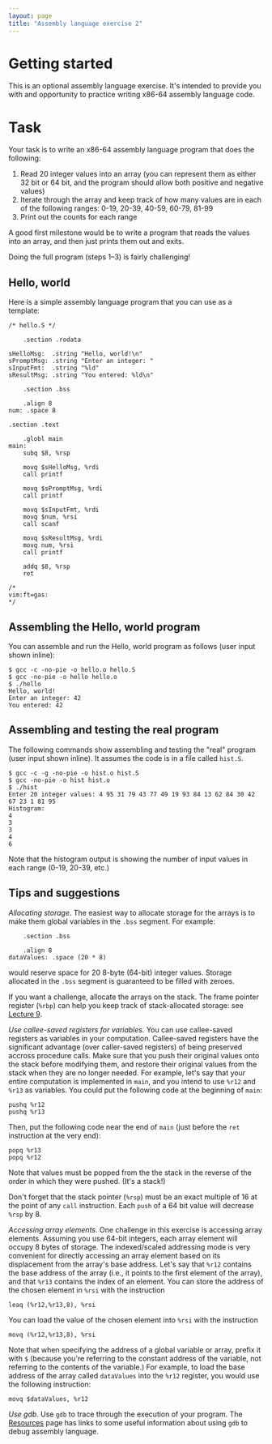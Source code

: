 ```yaml
---
layout: page
title: "Assembly language exercise 2"
---
```


# Getting started

This is an optional assembly language exercise.  It's intended to provide you with and opportunity to practice writing x86-64 assembly language code.

# Task

Your task is to write an x86-64 assembly language program that does the following:

1. Read 20 integer values into an array (you can represent them as either 32 bit or 64 bit, and the program should allow both positive and negative values)
2. Iterate through the array and keep track of how many values are in each of the following ranges: 0-19, 20-39, 40-59, 60-79, 81-99
3. Print out the counts for each range

A good first milestone would be to write a program that reads the values into an array, and then just prints them out and exits.

Doing the full program (steps 1–3) is fairly challenging!

## Hello, world

Here is a simple assembly language program that you can use as a template:

```
/* hello.S */

	.section .rodata

sHelloMsg:  .string "Hello, world!\n"
sPromptMsg: .string "Enter an integer: "
sInputFmt:  .string "%ld"
sResultMsg: .string "You entered: %ld\n"

	.section .bss

	.align 8
num: .space 8

.section .text

	.globl main
main:
	subq $8, %rsp

	movq $sHelloMsg, %rdi
	call printf

	movq $sPromptMsg, %rdi
	call printf

	movq $sInputFmt, %rdi
	movq $num, %rsi
	call scanf

	movq $sResultMsg, %rdi
	movq num, %rsi
	call printf

	addq $8, %rsp
	ret

/*
vim:ft=gas:
*/
```

## Assembling the Hello, world program

You can assemble and run the Hello, world program as follows (user input shown inline):

```
$ gcc -c -no-pie -o hello.o hello.S
$ gcc -no-pie -o hello hello.o
$ ./hello
Hello, world!
Enter an integer: 42
You entered: 42
```

## Assembling and testing the real program

The following commands show assembling and testing the "real" program (user input shown inline).  It assumes the code is in a file called `hist.S`.

```
$ gcc -c -g -no-pie -o hist.o hist.S
$ gcc -no-pie -o hist hist.o
$ ./hist
Enter 20 integer values: 4 95 31 79 43 77 49 19 93 84 13 62 84 30 42 67 23 1 81 95
Histogram:
4
3
3
4
6
```

Note that the histogram output is showing the number of input values in each range (0-19, 20-39, etc.)

## Tips and suggestions

*Allocating storage*. The easiest way to allocate storage for the arrays is to make them global variables in the `.bss` segment.  For example:

```
	.section .bss

	.align 8
dataValues: .space (20 * 8)
```

would reserve space for 20 8-byte (64-bit) integer values.  Storage allocated in the `.bss` segment is guaranteed to be filled with zeroes.

If you want a challenge, allocate the arrays on the stack.  The frame pointer register (`%rbp`) can help you keep track of stack-allocated storage: see [Lecture 9](/lectures/lecture09-public.pdf).

*Use callee-saved registers for variables.* You can use callee-saved registers as variables in your computation.  Callee-saved registers have the significant advantage (over caller-saved registers) of being preserved accross procedure calls.  Make sure that you push their original values onto the stack before modifying them, and restore their original values from the stack when they are no longer needed.  For example, let's say that your entire computation is implemented in `main`, and you intend to use `%r12` and `%r13` as variables.  You could put the following code at the beginning of `main`:

```
pushq %r12
pushq %r13
```

Then, put the following code near the end of `main` (just before the `ret` instruction at the very end):

```
popq %r13
popq %r12
```

Note that values must be popped from the the stack in the reverse of the order in which they were pushed. (It's a stack!)

Don't forget that the stack pointer (`%rsp`) must be an exact multiple of 16 at the point of any `call` instruction.  Each `push` of a 64 bit value will decrease `%rsp` by 8.

*Accessing array elements*. One challenge in this exercise is accessing array elements.  Assuming you use 64-bit integers, each array element will occupy 8 bytes of storage.  The indexed/scaled addressing mode is very convenient for directly accessing an array element based on its displacement from the array's base address.  Let's say that `%r12` contains the base address of the array (i.e., it points to the first element of the array), and that `%r13` contains the index of an element.  You can store the address of the chosen element in `%rsi` with the instruction

```
leaq (%r12,%r13,8), %rsi
```

You can load the value of the chosen element into `%rsi` with the instruction

```
movq (%r12,%r13,8), %rsi
```

Note that when specifying the address of a global variable or array, prefix it with `$` (because you're referring to the constant address of the variable, not referring to the contents of the variable.)  For example, to load the base address of the array called `dataValues` into the `%r12` register, you would use the following instruction:

```
movq $dataValues, %r12
```

*Use gdb*. Use `gdb` to trace through the execution of your program.  The [Resources](../resources.html) page has links to some useful information about using `gdb` to debug assembly language.
